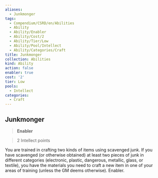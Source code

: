 ```yaml
---
aliases:
  - Junkmonger
tags:
  - Compendium/CSRD/en/Abilities
  - Ability
  - Ability/Enabler
  - Ability/Cost/2
  - Ability/Tier/Low
  - Ability/Pool/Intellect
  - Ability/Categories/Craft
title: Junkmonger
collection: Abilities
kind: Ability
action: false
enabler: true
cost: '2'
tier: Low
pools:
  - Intellect
categories:
  - Craft
---
```

## Junkmonger    
>**Enabler**    
>2 Intellect points  
    
You are trained in crafting two kinds of items using scavenged junk. If you have scavenged (or otherwise obtained) at least two pieces of junk in different categories (electronic, plastic, dangerous, metallic, glass, or textile), you have the materials you need to craft a new item in one of your areas of training (unless the GM deems otherwise). Enabler.